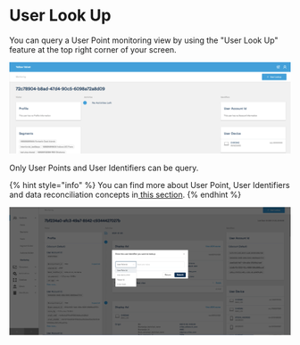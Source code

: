 # User Look Up

You can query a User Point monitoring view by using the "User Look Up" feature at the top right corner of your screen.

![](../.gitbook/assets/image%20%2835%29.png)

Only User Points and User Identifiers can be query. 

{% hint style="info" %}
You can find more about User Point, User Identifiers and data reconciliation concepts in[ this section](https://app.gitbook.com/@mediarithmics/s/developer-guide/getting-started/user-points).
{% endhint %}

![](../.gitbook/assets/image%20%2837%29.png)

